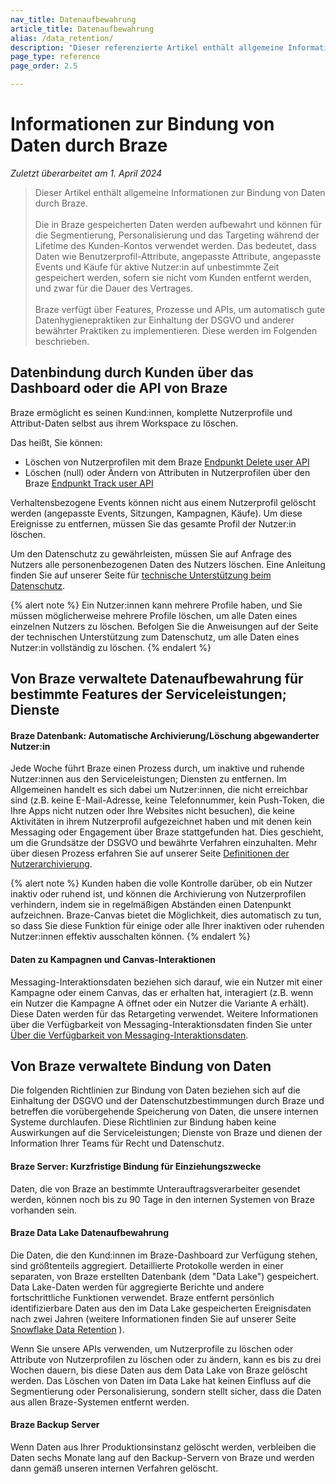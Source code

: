 ```yaml
---
nav_title: Datenaufbewahrung
article_title: Datenaufbewahrung
alias: /data_retention/
description: "Dieser referenzierte Artikel enthält allgemeine Informationen zur Bindung von Daten bei Braze."
page_type: reference
page_order: 2.5

---
```


<!--
Warning! Don't make any changes to this document without approval from the legal department.
-->

# Informationen zur Bindung von Daten durch Braze

*Zuletzt überarbeitet am 1\. April 2024*

> Dieser Artikel enthält allgemeine Informationen zur Bindung von Daten durch Braze.<br><br>Die in Braze gespeicherten Daten werden aufbewahrt und können für die Segmentierung, Personalisierung und das Targeting während der Lifetime des Kunden-Kontos verwendet werden. Das bedeutet, dass Daten wie Benutzerprofil-Attribute, angepasste Attribute, angepasste Events und Käufe für aktive Nutzer:in auf unbestimmte Zeit gespeichert werden, sofern sie nicht vom Kunden entfernt werden, und zwar für die Dauer des Vertrages.<br><br>Braze verfügt über Features, Prozesse und APIs, um automatisch gute Datenhygienepraktiken zur Einhaltung der DSGVO und anderer bewährter Praktiken zu implementieren. Diese werden im Folgenden beschrieben.

## Datenbindung durch Kunden über das Dashboard oder die API von Braze

Braze ermöglicht es seinen Kund:innen, komplette Nutzerprofile und Attribut-Daten selbst aus ihrem Workspace zu löschen.

Das heißt, Sie können: 
- Löschen von Nutzerprofilen mit dem Braze [Endpunkt Delete user API]({{site.baseurl}}/api/endpoints/user_data/post_user_delete/) 
- Löschen (null) oder Ändern von Attributen in Nutzerprofilen über den Braze [Endpunkt Track user API]({{site.baseurl}}/api/endpoints/user_data/post_user_track/)

Verhaltensbezogene Events können nicht aus einem Nutzerprofil gelöscht werden (angepasste Events, Sitzungen, Kampagnen, Käufe). Um diese Ereignisse zu entfernen, müssen Sie das gesamte Profil der Nutzer:in löschen.

Um den Datenschutz zu gewährleisten, müssen Sie auf Anfrage des Nutzers alle personenbezogenen Daten des Nutzers löschen. Eine Anleitung finden Sie auf unserer Seite für [technische Unterstützung beim Datenschutz]({{site.baseurl}}/help/dp-technical-assistance/#the-right-to-erasure).

{% alert note %}
Ein Nutzer:innen kann mehrere Profile haben, und Sie müssen möglicherweise mehrere Profile löschen, um alle Daten eines einzelnen Nutzers zu löschen. Befolgen Sie die Anweisungen auf der Seite der technischen Unterstützung zum Datenschutz, um alle Daten eines Nutzer:in vollständig zu löschen.
{% endalert %}

## Von Braze verwaltete Datenaufbewahrung für bestimmte Features der Serviceleistungen; Dienste

#### Braze Datenbank: Automatische Archivierung/Löschung abgewanderter Nutzer:in

Jede Woche führt Braze einen Prozess durch, um inaktive und ruhende Nutzer:innen aus den Serviceleistungen; Diensten zu entfernen. Im Allgemeinen handelt es sich dabei um Nutzer:innen, die nicht erreichbar sind (z.B. keine E-Mail-Adresse, keine Telefonnummer, kein Push-Token, die Ihre Apps nicht nutzen oder Ihre Websites nicht besuchen), die keine Aktivitäten in ihrem Nutzerprofil aufgezeichnet haben und mit denen kein Messaging oder Engagement über Braze stattgefunden hat. Dies geschieht, um die Grundsätze der DSGVO und bewährte Verfahren einzuhalten. Mehr über diesen Prozess erfahren Sie auf unserer Seite [Definitionen der Nutzerarchivierung]({{site.baseurl}}/user_archival/).

{% alert note %}
Kunden haben die volle Kontrolle darüber, ob ein Nutzer inaktiv oder ruhend ist, und können die Archivierung von Nutzerprofilen verhindern, indem sie in regelmäßigen Abständen einen Datenpunkt aufzeichnen. Braze-Canvas bietet die Möglichkeit, dies automatisch zu tun, so dass Sie diese Funktion für einige oder alle Ihrer inaktiven oder ruhenden Nutzer:innen effektiv ausschalten können.
{% endalert %}

#### Daten zu Kampagnen und Canvas-Interaktionen 

Messaging-Interaktionsdaten beziehen sich darauf, wie ein Nutzer mit einer Kampagne oder einem Canvas, das er erhalten hat, interagiert (z.B. wenn ein Nutzer die Kampagne A öffnet oder ein Nutzer die Variante A erhält). Diese Daten werden für das Retargeting verwendet. Weitere Informationen über die Verfügbarkeit von Messaging-Interaktionsdaten finden Sie unter [Über die Verfügbarkeit von Messaging-Interaktionsdaten]({{site.baseurl}}/messaging_interaction_data/).

## Von Braze verwaltete Bindung von Daten

Die folgenden Richtlinien zur Bindung von Daten beziehen sich auf die Einhaltung der DSGVO und der Datenschutzbestimmungen durch Braze und betreffen die vorübergehende Speicherung von Daten, die unsere internen Systeme durchlaufen. Diese Richtlinien zur Bindung haben keine Auswirkungen auf die Serviceleistungen; Dienste von Braze und dienen der Information Ihrer Teams für Recht und Datenschutz.

#### Braze Server: Kurzfristige Bindung für Einziehungszwecke

Daten, die von Braze an bestimmte Unterauftragsverarbeiter gesendet werden, können noch bis zu 90 Tage in den internen Systemen von Braze vorhanden sein.

#### Braze Data Lake Datenaufbewahrung

Die Daten, die den Kund:innen im Braze-Dashboard zur Verfügung stehen, sind größtenteils aggregiert. Detaillierte Protokolle werden in einer separaten, von Braze erstellten Datenbank (dem "Data Lake") gespeichert. Data Lake-Daten werden für aggregierte Berichte und andere fortschrittliche Funktionen verwendet. Braze entfernt persönlich identifizierbare Daten aus den im Data Lake gespeicherten Ereignisdaten nach zwei Jahren (weitere Informationen finden Sie auf unserer Seite [Snowflake Data Retention]({{site.baseurl}}/partners/data_and_infrastructure_agility/data_warehouses/snowflake/data_retention#snowflake-data-retention/) ).

Wenn Sie unsere APIs verwenden, um Nutzerprofile zu löschen oder Attribute von Nutzerprofilen zu löschen oder zu ändern, kann es bis zu drei Wochen dauern, bis diese Daten aus dem Data Lake von Braze gelöscht werden. Das Löschen von Daten im Data Lake hat keinen Einfluss auf die Segmentierung oder Personalisierung, sondern stellt sicher, dass die Daten aus allen Braze-Systemen entfernt werden.

#### Braze Backup Server

Wenn Daten aus Ihrer Produktionsinstanz gelöscht werden, verbleiben die Daten sechs Monate lang auf den Backup-Servern von Braze und werden dann gemäß unseren internen Verfahren gelöscht.
